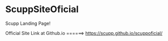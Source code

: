 # ScuppSiteOficial
Scupp Landing Page!

Official Site Link at Github.io ======> https://scupp.github.io/scuppoficial/
